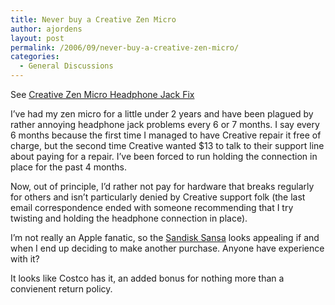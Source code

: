 ```yaml
---
title: Never buy a Creative Zen Micro
author: ajordens
layout: post
permalink: /2006/09/never-buy-a-creative-zen-micro/
categories:
  - General Discussions
---
```

See [Creative Zen Micro Headphone Jack Fix][1]

I&#8217;ve had my zen micro for a little under 2 years and have been plagued by rather annoying headphone jack problems every 6 or 7 months. I say every 6 months because the first time I managed to have Creative repair it free of charge, but the second time Creative wanted $13 to talk to their support line about paying for a repair. I&#8217;ve been forced to run holding the connection in place for the past 4 months.

Now, out of principle, I&#8217;d rather not pay for hardware that breaks regularly for others and isn&#8217;t particularly denied by Creative support folk (the last email correspondence ended with someone recommending that I try twisting and holding the headphone connection in place).

I&#8217;m not really an Apple fanatic, so the [Sandisk Sansa][2] looks appealing if and when I end up deciding to make another purchase. Anyone have experience with it?

It looks like Costco has it, an added bonus for nothing more than a convienent return policy.

 [1]: http://home.comcast.net/~mercx/
 [2]: http://www.sandisk.com/Products/Catalog(1166)-SanDisk_Sansa_e200_Series_MP3_Players.aspx
